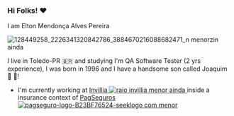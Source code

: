 ### Hi Folks! :heart:

I am Elton Mendonça Alves Pereira

![128449258_2226341320842786_3884670216088682471_n menorzin ainda](https://user-images.githubusercontent.com/45803119/186892723-99fc53ba-0e25-44c9-b60d-1ebf83a89c31.jpg)


I live in Toledo-PR 🇧🇷 and studying I'm QA Software Tester (2 yrs experience), I was born in 1996 and I have a handsome son called Joaquim 👶 💙!

- I'm currently working at [Invillia ![raio invillia menor ainda](https://user-images.githubusercontent.com/45803119/186890848-2d002adc-5297-4d09-9f84-a4380274128d.png)
](https://invillia.com/hellostrangers/) inside a insurance context of [PagSeguros ![pagseguro-logo-B23BF76524-seeklogo com menor](https://user-images.githubusercontent.com/45803119/186891649-c82a8c2e-4e32-4bf6-8d4c-f98a7832690e.png)
](https://pagseguro.uol.com.br/#rmcl)
<!--
**EltonMAPereira/EltonMAPereira** is a ✨ _special_ ✨ repository because its `README.md` (this file) appears on your GitHub profile.

Here are some ideas to get you started:

- 🔭 I’m currently working on ...
- 🌱 I’m currently learning ...
- 👯 I’m looking to collaborate on ...
- 🤔 I’m looking for help with ...
- 💬 Ask me about ...
- 📫 How to reach me: ...
- 😄 Pronouns: ...
- ⚡ Fun fact: ...
-->

